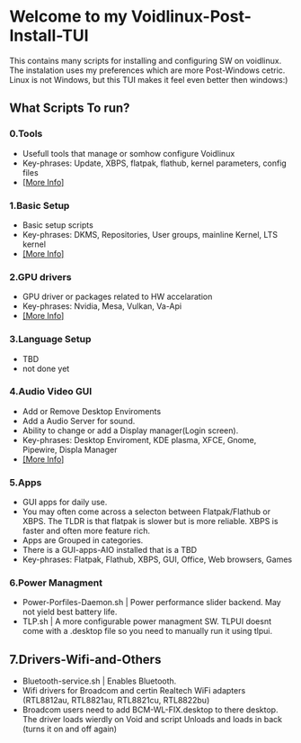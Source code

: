 # Welcome to my Voidlinux-Post-Install-TUI
This contains many scripts for installing and configuring SW on voidlinux.
The instalation uses my preferences which are more Post-Windows cetric. 
Linux is not Windows, but this TUI makes it feel even better then windows:)

## What Scripts To run?
### 0.Tools
- Usefull tools that manage or somhow configure Voidlinux
- Key-phrases: Update, XBPS, flatpak, flathub, kernel parameters, config files
- [[More Info]](https://github.com/squidnose/Voidlinux-Post-Install-TUI/blob/main/scripts/0.Tools/0.info.md)
### 1.Basic Setup
- Basic setup scripts
- Key-phrases: DKMS, Repositories, User groups, mainline Kernel, LTS kernel
- [[More Info]](https://github.com/squidnose/Voidlinux-Post-Install-TUI/blob/main/scripts/1.Basic-Setup/0.info.md)
### 2.GPU drivers
- GPU driver or packages related to HW accelaration
- Key-phrases: Nvidia, Mesa, Vulkan, Va-Api
- [[More Info]](https://github.com/squidnose/Voidlinux-Post-Install-TUI/blob/main/scripts/2.GPU-drivers/0.info.md)
### 3.Language Setup 
- TBD
- not done yet
### 4.Audio Video GUI
- Add or Remove Desktop Enviroments
- Add a Audio Server for sound. 
- Ability to change or add a Display manager(Login screen). 
- Key-phrases: Desktop Enviroment, KDE plasma, XFCE, Gnome, Pipewire, Displa Manager
- [[More Info]](https://github.com/squidnose/Voidlinux-Post-Install-TUI/blob/main/scripts/4.Audio-Video-GUI/0.info.md)
### 5.Apps
- GUI apps for daily use. 
- You may often come across a selecton between Flatpak/Flathub or XBPS. The TLDR is that flatpak is slower but is more reliable. XBPS is faster and often more feature rich. 
- Apps are Grouped in categories. 
- There is a GUI-apps-AIO installed that is a TBD
- Key-phrases: Flatpak, Flathub, XBPS, GUI, Office, Web browsers, Games
### 6.Power Managment
- Power-Porfiles-Daemon.sh | Power performance slider backend. May not yield best battery life.
- TLP.sh | A more configurable power managment SW. TLPUI doesnt come with a .desktop file so you need to manually run it using tlpui.
## 7.Drivers-Wifi-and-Others
- Bluetooth-service.sh | Enables Bluetooth. 
- Wifi drivers for Broadcom and certin Realtech WiFi adapters (RTL8812au, RTL8821au, RTL8821cu, RTL8822bu)
- Broadcom users need to add BCM-WL-FIX.desktop to there desktop. The driver loads wierdly on Void and script Unloads and loads in back (turns it on and off again)
